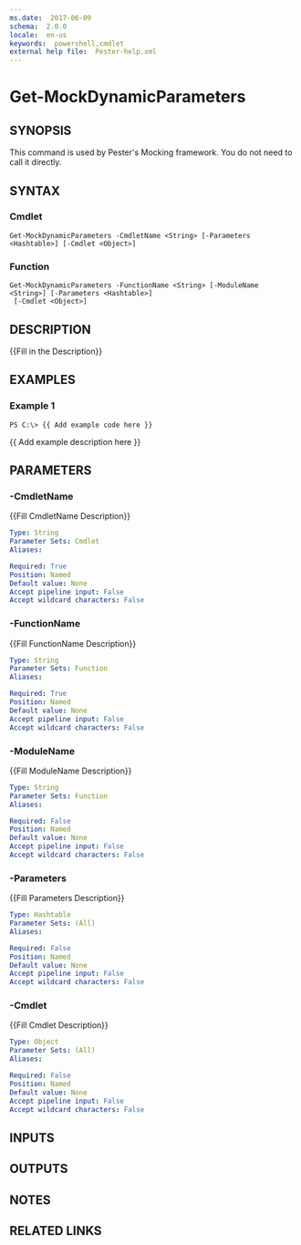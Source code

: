 ```yaml
---
ms.date:  2017-06-09
schema:  2.0.0
locale:  en-us
keywords:  powershell,cmdlet
external help file:  Pester-help.xml
---
```


# Get-MockDynamicParameters

## SYNOPSIS
This command is used by Pester's Mocking framework. 
You do not need to call it directly.

## SYNTAX

### Cmdlet
```
Get-MockDynamicParameters -CmdletName <String> [-Parameters <Hashtable>] [-Cmdlet <Object>]
```

### Function
```
Get-MockDynamicParameters -FunctionName <String> [-ModuleName <String>] [-Parameters <Hashtable>]
 [-Cmdlet <Object>]
```

## DESCRIPTION
{{Fill in the Description}}

## EXAMPLES

### Example 1
```
PS C:\> {{ Add example code here }}
```

{{ Add example description here }}

## PARAMETERS

### -CmdletName
{{Fill CmdletName Description}}

```yaml
Type: String
Parameter Sets: Cmdlet
Aliases: 

Required: True
Position: Named
Default value: None
Accept pipeline input: False
Accept wildcard characters: False
```

### -FunctionName
{{Fill FunctionName Description}}

```yaml
Type: String
Parameter Sets: Function
Aliases: 

Required: True
Position: Named
Default value: None
Accept pipeline input: False
Accept wildcard characters: False
```

### -ModuleName
{{Fill ModuleName Description}}

```yaml
Type: String
Parameter Sets: Function
Aliases: 

Required: False
Position: Named
Default value: None
Accept pipeline input: False
Accept wildcard characters: False
```

### -Parameters
{{Fill Parameters Description}}

```yaml
Type: Hashtable
Parameter Sets: (All)
Aliases: 

Required: False
Position: Named
Default value: None
Accept pipeline input: False
Accept wildcard characters: False
```

### -Cmdlet
{{Fill Cmdlet Description}}

```yaml
Type: Object
Parameter Sets: (All)
Aliases: 

Required: False
Position: Named
Default value: None
Accept pipeline input: False
Accept wildcard characters: False
```

## INPUTS

## OUTPUTS

## NOTES

## RELATED LINKS

